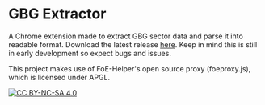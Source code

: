 # GBG Extractor
A Chrome extension made to extract GBG sector data and parse it into readable format. Download the latest release [here](https://github.com/quantumified/gbg-extractor/releases). Keep in mind this is still in early development so expect bugs and issues.

This project makes use of FoE-Helper's open source proxy (foeproxy.js), which is licensed under APGL.

[![CC BY-NC-SA 4.0][cc-by-nc-sa-image]][cc-by-nc-sa]

[cc-by-nc-sa]: http://creativecommons.org/licenses/by-nc-sa/4.0/
[cc-by-nc-sa-image]: https://licensebuttons.net/l/by-nc-sa/4.0/88x31.png
[cc-by-nc-sa-shield]: https://img.shields.io/badge/License-CC%20BY--NC--SA%204.0-lightgrey.svg
